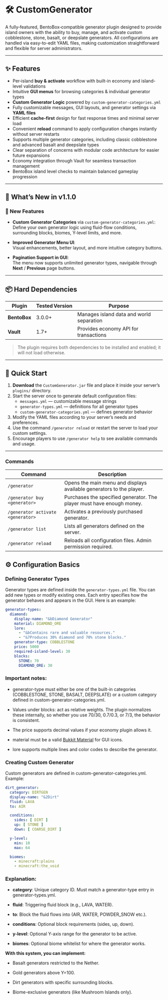 # 🛠️ CustomGenerator

A fully‑featured, BentoBox‑compatible generator plugin designed to provide island owners with the ability to buy, manage, and activate custom cobblestone, stone, basalt, or deepslate generators. All configurations are handled via easy-to-edit YAML files, making customization straightforward and flexible for server administrators.

---

## ✨ Features

* Per‑island **buy & activate** workflow with built-in economy and island-level validations  
* Intuitive **GUI menus** for browsing categories & individual generator types  
* **Custom Generator Logic** powered by `custom-generator-categories.yml`
* Fully customizable messages, GUI layouts, and generator settings via **YAML files**  
* Efficient **cache-first** design for fast response times and minimal server load  
* Convenient **reload** command to apply configuration changes instantly without server restarts  
* Supports multiple generator categories, including classic cobblestone and advanced basalt and deepslate types  
* Clear separation of concerns with modular code architecture for easier future expansions  
* Economy integration through Vault for seamless transaction management  
* BentoBox island level checks to maintain balanced gameplay progression  

---

## 🔄 What’s New in v1.1.0

### 🧪 New Features

- **Custom Generator Categories** via `custom-generator-categories.yml`:  
  Define your own generator logic using fluid-flow conditions, surrounding blocks, biomes, Y-level limits, and more.

- **Improved Generator Menu UI**:  
  Visual enhancements, better layout, and more intuitive category buttons.

- **Pagination Support in GUI**:  
  The menu now supports unlimited generator types, navigable through **Next** / **Previous** page buttons.

---

## 📦 Hard Dependencies

| Plugin       | Tested Version   | Purpose                              |
|--------------|------------------|-------------------------------------|
| **BentoBox** | 3.0.0+          | Manages island data and world separation |
| **Vault**    | 1.7+             | Provides economy API for transactions |

> The plugin requires both dependencies to be installed and enabled; it will not load otherwise.

---

## 🚀 Quick Start

1. **Download** the `CustomGenerator.jar` file and place it inside your server’s `plugins/` directory.  
2. Start the server once to generate default configuration files:  
   * `messages.yml` — customizable message strings   
   * `generator-types.yml` — definitions for all generator types  
   * `custom-generator-categories.yml` — defines generator behavior
3. Modify the YAML files according to your server’s needs and preferences.  
4. Use the command `/generator reload` or restart the server to load your custom settings.  
5. Encourage players to use `/generator help` to see available commands and usage.  

---

### Commands

| Command | Description |
|---------|-------------|
| `/generator` | Opens the main menu and displays available generators to the player. |
| `/generator buy <generator>` | Purchases the specified generator. The player must have enough money. |
| `/generator activate <generator>` | Activates a previously purchased generator. |
| `/generator list` | Lists all generators defined on the server. |
| `/generator reload` | Reloads all configuration files. Admin permission required. |

## ⚙️ Configuration Basics

### Defining Generator Types
Generator types are defined inside the `generator-types.yml` file. You can add new types or modify existing ones. Each entry specifies how the generator behaves and appears in the GUI. Here is an example:


```yaml
generator-types:
  diamond:
    display-name: "&bDiamond Generator"
    material: DIAMOND_ORE           
    lore:
      - "&bContains rare and valuable resources."
      - "&7Produces 30% diamond and 70% stone blocks."
    generator-type: COBBLESTONE    
    price: 5000                     
    required-island-level: 30       
    blocks:                          
      STONE: 70
      DIAMOND_ORE: 30
```
### Important notes:

* generator-type must either be one of the built-in categories (COBBLESTONE, STONE, BASALT, DEEPSLATE) or a custom category defined in custom-generator-categories.yml.

* Values under blocks: act as relative weights. The plugin normalizes these internally, so whether you use 70/30, 0.7/0.3, or 7/3, the behavior is consistent.

* The price supports decimal values if your economy plugin allows it.

* material must be a valid [Bukkit Material](https://hub.spigotmc.org/javadocs/bukkit/org/bukkit/Material.html) for GUI icons.

* lore supports multiple lines and color codes to describe the generator.

### Creating Custom Generator

Custom generators are defined in custom-generator-categories.yml. Example:

```yaml
dirt_generator:
  category: DIRTGEN
  display-name: "&2Dirt"
  fluid: LAVA
  to: AIR

  conditions:
    sides: [ DIRT ]
    up: [ STONE ]
    down: [ COARSE_DIRT ]

  y-level:
    min: 10
    max: 64

  biomes:
    - minecraft:plains
    - minecraft:the_void
```

### Explanation:
* **category**: Unique category ID. Must match a generator-type entry in generator-types.yml.

* **fluid**: Triggering fluid block (e.g., LAVA, WATER).

* **to**: Block the fluid flows into (AIR, WATER, POWDER_SNOW etc.).

* **conditions**: Optional block requirements (sides, up, down).

* **y-level**: Optional Y-axis range for the generator to be active.

* **biomes**: Optional biome whitelist for where the generator works.

**With this system, you can implement:**

* Basalt generators restricted to the Nether.

* Gold generators above Y=100.

* Dirt generators with specific surrounding blocks.

* Biome-exclusive generators (like Mushroom Islands only).

